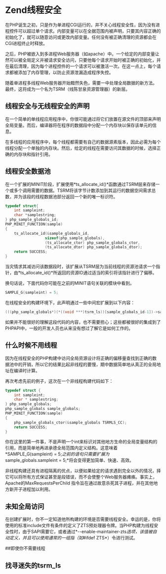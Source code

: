 # Zend线程安全

在PHP诞生之初，只是作为单进程CGI运行的，并不关心线程安全性，因为没有进程控件可以超过单个请求。内部变量可以在全据范围内被声明，只要其内容正确的初始化了，就可以随意访问或更改内部变量。任何没有被正确清理的资源都会在CGI进程终止时释放。

之后，PHP被嵌入到多进程Web服务器（如apache）中。一个给定的内部变量让然可以被全局定义并被请求安全访问，只要他每个请求开始时被正确的初始化，并在最后清理，因为每个进程控件的一个请求可以被激活一次。在这一点上，每个请求都被添加了内存管理，以防止资源泄漏造成程序失控。

随着单进程多线程Web服务器开始黯然失色，需要一中处理全局数据的新方法。最终，这将成为一个名为TSRM（线陈甘泉资源管理器）的新层。

## 线程安全与无线程安全的声明

在一个简单的单线程应用程序中，你很可能通过将它们放置在源文件的顶部来声明全局变量。而后，编译器将在程序的数据段中分配一个内存块以保存该单元的信息。

在多线程的应用程序中，每个线程都需要有自己的数据源素版本，因此必需为每个线程分配一个单独的内存块。然后，给定的线程在需要访问其数据的时候，选择正确的内存块和指针引用。

## 线程安全数据池

在一个扩展的MINIT阶段，扩展使用*ts_allocate_id()*函数通过TSRM层来存储一个或多个调用需要的数据。TSRM将该字节计数添加到其运行的数据空间需求总数，并为该段的线程数据池部分返回一个新的唯一标识符。

```c
typedef struct{
    int sampleint;
  	char *samplestring;
} php_sample_globals_id;
PHP_MINIT_FUNCTION(sample)
{
    ts_allocate_id(&sample_globals_id,
                  sizeof(php_sample_globals),
                  (ts_allocate_ctor) php_sample_globals_ctor,
                  (ts_allocate_dtor) php_sample_globals_dtor);
  	return SUCCESS;
}
```

当灾情求其减访问该数据段时，该扩展从TSRM层为当前线程的资源池请求一个指针，由*ts_allocate_id()*所返回的资源ID通过适当的索引将该指针进行了偏移。

换句话说，下面代码你可能在之前的MINIT语句关联的模块中看到。

```c
SAMPLE_G(sampleint) = 5;
```

在线程安全的构建环境下，此声明通过一些中间宏扩展到以下内容：

```c
(((php_sample_globals*)(*((void ***)tsrm_ls))[sample_globals_id-1])->sampleint = 5;
```

如果并不能很好的理解这段代码的内容，也不需要担心；这些都被很好的集成到了PHPAPI中，一般的开发人员也从来没有想过了解它是如何工作的。

## 什么时候不用线程

因为在线程安全的PHP构建中访问全局资源设计将正确的偏移量查找到正确的数据池中的开销，所以它的结果比起非线程的要慢，期中数据简单地从真正的全局地址在编译时计算。

再次考虑先前的例子，这次在一个非线程构建代码如下：

```c
typedef struct {
    int sampleint;
  	char * samplestring;
} php_sample_globals;
php_sample_globals sample_globals;
PHP_MINIT_FUNCTION(sample)
{
    php_sample_globals_ctor(&sample_globals TSRMLS_CC);
  	return SUCCESS;
}
```

你在这里的第一件事，不是声明一个int来标识对其他地方生命的全局变量结构的引用，而是简单地再进承德全局范围内定义结构。这意味着*SAMPLE_G(sampleint) = 5;*之前的语句只需要扩展为*sample_globals.sampleint = 5;*将会变得更加简单、快速、高效。

非线程构建还具有进程隔离的优点，以便如果给定的请求遇到完全以外的情况，择它可以将所有方式保证甚至是段错误，而不会使整个Web服务器瘫痪。事实上，Apache的MaxRequestsPerChild 指令旨在通过故意杀死其子进程，并在其他地方新开子进程加以利用。

## 未知全局访问

在创建扩展时，你不一定知道他所构建的环境是否需要线程安全。幸运的是，你将使用的标准include文件有条件的定义了ZTS预处理器令牌。当PHP构建为线程安全性时，由于SAPI需要它，或者通过*--enable-maintainer-zts*选项，该值被自动定义，并且可以使用通常的一组指（如*#ifdef ZTS*）令进行测试。

##即使你不需要线程

## 找寻迷失的tsrm_ls

